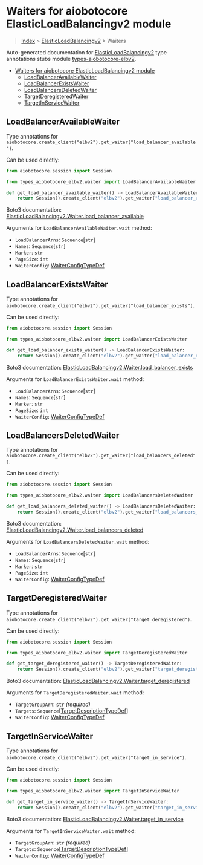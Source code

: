 <a id="waiters-for-aiobotocore-elasticloadbalancingv2-module"></a>

# Waiters for aiobotocore ElasticLoadBalancingv2 module

> [Index](..) > [ElasticLoadBalancingv2](.) > Waiters

Auto-generated documentation for
[ElasticLoadBalancingv2](https://boto3.amazonaws.com/v1/documentation/api/latest/reference/services/elbv2.html#ElasticLoadBalancingv2)
type annotations stubs module
[types-aiobotocore-elbv2](https://pypi.org/project/types-aiobotocore-elbv2/).

- [Waiters for aiobotocore ElasticLoadBalancingv2 module](#waiters-for-aiobotocore-elasticloadbalancingv2-module)
  - [LoadBalancerAvailableWaiter](#loadbalanceravailablewaiter)
  - [LoadBalancerExistsWaiter](#loadbalancerexistswaiter)
  - [LoadBalancersDeletedWaiter](#loadbalancersdeletedwaiter)
  - [TargetDeregisteredWaiter](#targetderegisteredwaiter)
  - [TargetInServiceWaiter](#targetinservicewaiter)

<a id="loadbalanceravailablewaiter"></a>

## LoadBalancerAvailableWaiter

Type annotations for
`aiobotocore.create_client("elbv2").get_waiter("load_balancer_available")`.

Can be used directly:

```python
from aiobotocore.session import Session

from types_aiobotocore_elbv2.waiter import LoadBalancerAvailableWaiter

def get_load_balancer_available_waiter() -> LoadBalancerAvailableWaiter:
    return Session().create_client("elbv2").get_waiter("load_balancer_available")
```

Boto3 documentation:
[ElasticLoadBalancingv2.Waiter.load_balancer_available](https://boto3.amazonaws.com/v1/documentation/api/latest/reference/services/elbv2.html#ElasticLoadBalancingv2.Waiter.LoadBalancerAvailable)

Arguments for `LoadBalancerAvailableWaiter.wait` method:

- `LoadBalancerArns`: `Sequence`\[`str`\]
- `Names`: `Sequence`\[`str`\]
- `Marker`: `str`
- `PageSize`: `int`
- `WaiterConfig`: [WaiterConfigTypeDef](./type_defs.md#waiterconfigtypedef)

<a id="loadbalancerexistswaiter"></a>

## LoadBalancerExistsWaiter

Type annotations for
`aiobotocore.create_client("elbv2").get_waiter("load_balancer_exists")`.

Can be used directly:

```python
from aiobotocore.session import Session

from types_aiobotocore_elbv2.waiter import LoadBalancerExistsWaiter

def get_load_balancer_exists_waiter() -> LoadBalancerExistsWaiter:
    return Session().create_client("elbv2").get_waiter("load_balancer_exists")
```

Boto3 documentation:
[ElasticLoadBalancingv2.Waiter.load_balancer_exists](https://boto3.amazonaws.com/v1/documentation/api/latest/reference/services/elbv2.html#ElasticLoadBalancingv2.Waiter.LoadBalancerExists)

Arguments for `LoadBalancerExistsWaiter.wait` method:

- `LoadBalancerArns`: `Sequence`\[`str`\]
- `Names`: `Sequence`\[`str`\]
- `Marker`: `str`
- `PageSize`: `int`
- `WaiterConfig`: [WaiterConfigTypeDef](./type_defs.md#waiterconfigtypedef)

<a id="loadbalancersdeletedwaiter"></a>

## LoadBalancersDeletedWaiter

Type annotations for
`aiobotocore.create_client("elbv2").get_waiter("load_balancers_deleted")`.

Can be used directly:

```python
from aiobotocore.session import Session

from types_aiobotocore_elbv2.waiter import LoadBalancersDeletedWaiter

def get_load_balancers_deleted_waiter() -> LoadBalancersDeletedWaiter:
    return Session().create_client("elbv2").get_waiter("load_balancers_deleted")
```

Boto3 documentation:
[ElasticLoadBalancingv2.Waiter.load_balancers_deleted](https://boto3.amazonaws.com/v1/documentation/api/latest/reference/services/elbv2.html#ElasticLoadBalancingv2.Waiter.LoadBalancersDeleted)

Arguments for `LoadBalancersDeletedWaiter.wait` method:

- `LoadBalancerArns`: `Sequence`\[`str`\]
- `Names`: `Sequence`\[`str`\]
- `Marker`: `str`
- `PageSize`: `int`
- `WaiterConfig`: [WaiterConfigTypeDef](./type_defs.md#waiterconfigtypedef)

<a id="targetderegisteredwaiter"></a>

## TargetDeregisteredWaiter

Type annotations for
`aiobotocore.create_client("elbv2").get_waiter("target_deregistered")`.

Can be used directly:

```python
from aiobotocore.session import Session

from types_aiobotocore_elbv2.waiter import TargetDeregisteredWaiter

def get_target_deregistered_waiter() -> TargetDeregisteredWaiter:
    return Session().create_client("elbv2").get_waiter("target_deregistered")
```

Boto3 documentation:
[ElasticLoadBalancingv2.Waiter.target_deregistered](https://boto3.amazonaws.com/v1/documentation/api/latest/reference/services/elbv2.html#ElasticLoadBalancingv2.Waiter.TargetDeregistered)

Arguments for `TargetDeregisteredWaiter.wait` method:

- `TargetGroupArn`: `str` *(required)*
- `Targets`:
  `Sequence`\[[TargetDescriptionTypeDef](./type_defs.md#targetdescriptiontypedef)\]
- `WaiterConfig`: [WaiterConfigTypeDef](./type_defs.md#waiterconfigtypedef)

<a id="targetinservicewaiter"></a>

## TargetInServiceWaiter

Type annotations for
`aiobotocore.create_client("elbv2").get_waiter("target_in_service")`.

Can be used directly:

```python
from aiobotocore.session import Session

from types_aiobotocore_elbv2.waiter import TargetInServiceWaiter

def get_target_in_service_waiter() -> TargetInServiceWaiter:
    return Session().create_client("elbv2").get_waiter("target_in_service")
```

Boto3 documentation:
[ElasticLoadBalancingv2.Waiter.target_in_service](https://boto3.amazonaws.com/v1/documentation/api/latest/reference/services/elbv2.html#ElasticLoadBalancingv2.Waiter.TargetInService)

Arguments for `TargetInServiceWaiter.wait` method:

- `TargetGroupArn`: `str` *(required)*
- `Targets`:
  `Sequence`\[[TargetDescriptionTypeDef](./type_defs.md#targetdescriptiontypedef)\]
- `WaiterConfig`: [WaiterConfigTypeDef](./type_defs.md#waiterconfigtypedef)
